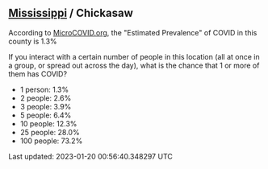 
## [Mississippi](/united-states/mississippi) / Chickasaw

According to [MicroCOVID.org](http://microcovid.org),
the "Estimated Prevalence" of COVID in this county is 1.3%

If you interact with a certain number of people in this location
(all at once in a group, or spread out across the day), what is the chance that
1 or more of them has COVID?

- 1 person: 1.3%
- 2 people: 2.6%
- 3 people: 3.9%
- 5 people: 6.4%
- 10 people: 12.3%
- 25 people: 28.0%
- 100 people: 73.2%

Last updated: 2023-01-20 00:56:40.348297 UTC
